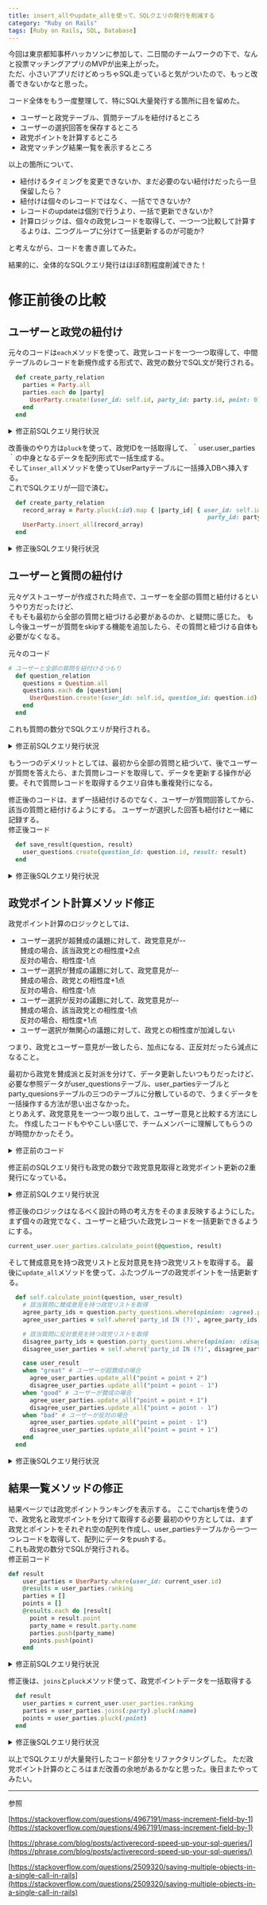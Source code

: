 ```yaml
---
title: insert_allやupdate_allを使って、SQLクエリの発行を削減する
category: "Ruby on Rails"
tags: [Ruby on Rails, SQL, Database]
---
```


今回は東京都知事杯ハッカソンに参加して、二日間のチームワークの下で、なんと投票マッチングアプリのMVPが出来上がった。  
ただ、小さいアプリだけどめっちゃSQL走っていると気がついたので、もっと改善できないかなと思った。

コード全体をもう一度整理して、特にSQL大量発行する箇所に目を留めた。  
- ユーザーと政党テーブル、質問テーブルを紐付けるところ
- ユーザーの選択回答を保存するところ
- 政党ポイントを計算するところ
- 政党マッチング結果一覧を表示するところ

以上の箇所について、
- 紐付けるタイミングを変更できないか、まだ必要のない紐付けだったら一旦保留したら？
- 紐付けは個々のレコードではなく、一括でできないか?
- レコードのupdateは個別で行うより、一括で更新できないか?
- 計算ロジックは、個々の政党レコードを取得して、一つ一つ比較して計算するよりは、二つグループに分けて一括更新するのが可能か?  

と考えながら、コードを書き直してみた。

結果的に、全体的なSQLクエリ発行はほぼ8割程度削減できた！ 

# 修正前後の比較

## ユーザーと政党の紐付け

元々のコードは`each`メソッドを使って、政党レコードを一つ一つ取得して、中間テーブルのレコードを新規作成する形式で、政党の数分でSQL文が発行される。

```ruby
  def create_party_relation
    parties = Party.all
    parties.each do |party|
      UserParty.create!(user_id: self.id, party_id: party.id, point: 0)
    end
  end
```
<details> 
<summary>修正前SQLクエリ発行状況</summary>

<blockquote>
Party Load (0.2ms)  SELECT "parties".* FROM "parties"
  ↳ app/models/user.rb:17:in `party_relation'
  TRANSACTION (0.1ms)  BEGIN
  ↳ app/models/user.rb:18:in `block in party_relation'
  User Load (0.2ms)  SELECT "users".* FROM "users" WHERE "users"."id" = $1 LIMIT $2  [["id", 70], ["LIMIT", 1]]
  ↳ app/models/user.rb:18:in `block in party_relation'
  Party Load (0.2ms)  SELECT "parties".* FROM "parties" WHERE "parties"."id" = $1 LIMIT $2  [["id", 1], ["LIMIT", 1]]
  ↳ app/models/user.rb:18:in `block in party_relation'
  UserParty Create (0.5ms)  INSERT INTO "user_parties" ("user_id", "party_id", "point", "created_at", "updated_at") VALUES ($1, $2, $3, $4, $5) RETURNING "id"  [["user_id", 70], ["party_id", 1], ["point", 0], ["created_at", "2022-09-01 13:19:53.973751"], ["updated_at", "2022-09-01 13:19:53.973751"]]
  ↳ app/models/user.rb:18:in `block in party_relation'
  TRANSACTION (0.7ms)  COMMIT
  ↳ app/models/user.rb:18:in `block in party_relation'
  TRANSACTION (0.2ms)  BEGIN
  ↳ app/models/user.rb:18:in `block in party_relation'
  User Load (0.2ms)  SELECT "users".* FROM "users" WHERE "users"."id" = $1 LIMIT $2  [["id", 70], ["LIMIT", 1]]
  ↳ app/models/user.rb:18:in `block in party_relation'
  Party Load (0.1ms)  SELECT "parties".* FROM "parties" WHERE "parties"."id" = $1 LIMIT $2  [["id", 2], ["LIMIT", 1]]
  ↳ app/models/user.rb:18:in `block in party_relation'
  UserParty Create (0.3ms)  INSERT INTO "user_parties" ("user_id", "party_id", "point", "created_at", "updated_at") VALUES ($1, $2, $3, $4, $5) RETURNING "id"  [["user_id", 70], ["party_id", 2], ["point", 0], ["created_at", "2022-09-01 13:19:53.983360"], ["updated_at", "2022-09-01 13:19:53.983360"]]
  ↳ app/models/user.rb:18:in `block in party_relation'
  TRANSACTION (0.4ms)  COMMIT
  ↳ app/models/user.rb:18:in `block in party_relation'
  TRANSACTION (0.1ms)  BEGIN
  ↳ app/models/user.rb:18:in `block in party_relation'
  User Load (0.1ms)  SELECT "users".* FROM "users" WHERE "users"."id" = $1 LIMIT $2  [["id", 70], ["LIMIT", 1]]
  ↳ app/models/user.rb:18:in `block in party_relation'
  Party Load (0.1ms)  SELECT "parties".* FROM "parties" WHERE "parties"."id" = $1 LIMIT $2  [["id", 3], ["LIMIT", 1]]
  ↳ app/models/user.rb:18:in `block in party_relation'
  UserParty Create (0.3ms)  INSERT INTO "user_parties" ("user_id", "party_id", "point", "created_at", "updated_at") VALUES ($1, $2, $3, $4, $5) RETURNING "id"  [["user_id", 70], ["party_id", 3], ["point", 0], ["created_at", "2022-09-01 13:19:53.989469"], ["updated_at", "2022-09-01 13:19:53.989469"]]
  ↳ app/models/user.rb:18:in `block in party_relation'
  TRANSACTION (0.4ms)  COMMIT
  ↳ app/models/user.rb:18:in `block in party_relation'
  TRANSACTION (0.2ms)  BEGIN
  ↳ app/models/user.rb:18:in `block in party_relation'
  User Load (0.4ms)  SELECT "users".* FROM "users" WHERE "users"."id" = $1 LIMIT $2  [["id", 70], ["LIMIT", 1]]
  ↳ app/models/user.rb:18:in `block in party_relation'
  Party Load (0.2ms)  SELECT "parties".* FROM "parties" WHERE "parties"."id" = $1 LIMIT $2  [["id", 4], ["LIMIT", 1]]
  ↳ app/models/user.rb:18:in `block in party_relation'
  UserParty Create (0.3ms)  INSERT INTO "user_parties" ("user_id", "party_id", "point", "created_at", "updated_at") VALUES ($1, $2, $3, $4, $5) RETURNING "id"  [["user_id", 70], ["party_id", 4], ["point", 0], ["created_at", "2022-09-01 13:19:53.998626"], ["updated_at", "2022-09-01 13:19:53.998626"]]
  ↳ app/models/user.rb:18:in `block in party_relation'
  TRANSACTION (0.5ms)  COMMIT
  ↳ app/models/user.rb:18:in `block in party_relation'
  TRANSACTION (0.2ms)  BEGIN
  ↳ app/models/user.rb:18:in `block in party_relation'
  User Load (0.1ms)  SELECT "users".* FROM "users" WHERE "users"."id" = $1 LIMIT $2  [["id", 70], ["LIMIT", 1]]
  ↳ app/models/user.rb:18:in `block in party_relation'
  Party Load (0.1ms)  SELECT "parties".* FROM "parties" WHERE "parties"."id" = $1 LIMIT $2  [["id", 5], ["LIMIT", 1]]
  ↳ app/models/user.rb:18:in `block in party_relation'
  UserParty Create (0.4ms)  INSERT INTO "user_parties" ("user_id", "party_id", "point", "created_at", "updated_at") VALUES ($1, $2, $3, $4, $5) RETURNING "id"  [["user_id", 70], ["party_id", 5], ["point", 0], ["created_at", "2022-09-01 13:19:54.005710"], ["updated_at", "2022-09-01 13:19:54.005710"]]
  ↳ app/models/user.rb:18:in `block in party_relation'
  TRANSACTION (0.5ms)  COMMIT
  ↳ app/models/user.rb:18:in `block in party_relation'
  TRANSACTION (0.1ms)  BEGIN
  ↳ app/models/user.rb:18:in `block in party_relation'
  User Load (0.2ms)  SELECT "users".* FROM "users" WHERE "users"."id" = $1 LIMIT $2  [["id", 70], ["LIMIT", 1]]
  ↳ app/models/user.rb:18:in `block in party_relation'
  Party Load (0.2ms)  SELECT "parties".* FROM "parties" WHERE "parties"."id" = $1 LIMIT $2  [["id", 6], ["LIMIT", 1]]
  ↳ app/models/user.rb:18:in `block in party_relation'
  UserParty Create (0.3ms)  INSERT INTO "user_parties" ("user_id", "party_id", "point", "created_at", "updated_at") VALUES ($1, $2, $3, $4, $5) RETURNING "id"  [["user_id", 70], ["party_id", 6], ["point", 0], ["created_at", "2022-09-01 13:19:54.012852"], ["updated_at", "2022-09-01 13:19:54.012852"]]
  ↳ app/models/user.rb:18:in `block in party_relation'
  TRANSACTION (0.5ms)  COMMIT
  ↳ app/models/user.rb:18:in `block in party_relation'
  TRANSACTION (0.1ms)  BEGIN
  ↳ app/models/user.rb:18:in `block in party_relation'
  User Load (0.1ms)  SELECT "users".* FROM "users" WHERE "users"."id" = $1 LIMIT $2  [["id", 70], ["LIMIT", 1]]
  ↳ app/models/user.rb:18:in `block in party_relation'
  Party Load (0.2ms)  SELECT "parties".* FROM "parties" WHERE "parties"."id" = $1 LIMIT $2  [["id", 7], ["LIMIT", 1]]
  ↳ app/models/user.rb:18:in `block in party_relation'
  UserParty Create (0.3ms)  INSERT INTO "user_parties" ("user_id", "party_id", "point", "created_at", "updated_at") VALUES ($1, $2, $3, $4, $5) RETURNING "id"  [["user_id", 70], ["party_id", 7], ["point", 0], ["created_at", "2022-09-01 13:19:54.019201"], ["updated_at", "2022-09-01 13:19:54.019201"]]
  ↳ app/models/user.rb:18:in `block in party_relation'
  TRANSACTION (0.4ms)  COMMIT
  ↳ app/models/user.rb:18:in `block in party_relation'
  TRANSACTION (0.1ms)  BEGIN
  ↳ app/models/user.rb:18:in `block in party_relation'
  User Load (0.1ms)  SELECT "users".* FROM "users" WHERE "users"."id" = $1 LIMIT $2  [["id", 70], ["LIMIT", 1]]
  ↳ app/models/user.rb:18:in `block in party_relation'
  Party Load (0.1ms)  SELECT "parties".* FROM "parties" WHERE "parties"."id" = $1 LIMIT $2  [["id", 8], ["LIMIT", 1]]
  ↳ app/models/user.rb:18:in `block in party_relation'
  UserParty Create (0.4ms)  INSERT INTO "user_parties" ("user_id", "party_id", "point", "created_at", "updated_at") VALUES ($1, $2, $3, $4, $5) RETURNING "id"  [["user_id", 70], ["party_id", 8], ["point", 0], ["created_at", "2022-09-01 13:19:54.026128"], ["updated_at", "2022-09-01 13:19:54.026128"]]
  ↳ app/models/user.rb:18:in `block in party_relation'
  TRANSACTION (0.4ms)  COMMIT
  ↳ app/models/user.rb:18:in `block in party_relation'
  TRANSACTION (0.1ms)  BEGIN
  ↳ app/models/user.rb:18:in `block in party_relation'
  User Load (0.1ms)  SELECT "users".* FROM "users" WHERE "users"."id" = $1 LIMIT $2  [["id", 70], ["LIMIT", 1]]
  ↳ app/models/user.rb:18:in `block in party_relation'
  Party Load (0.1ms)  SELECT "parties".* FROM "parties" WHERE "parties"."id" = $1 LIMIT $2  [["id", 9], ["LIMIT", 1]]
  ↳ app/models/user.rb:18:in `block in party_relation'
  UserParty Create (0.3ms)  INSERT INTO "user_parties" ("user_id", "party_id", "point", "created_at", "updated_at") VALUES ($1, $2, $3, $4, $5) RETURNING "id"  [["user_id", 70], ["party_id", 9], ["point", 0], ["created_at", "2022-09-01 13:19:54.033751"], ["updated_at", "2022-09-01 13:19:54.033751"]]
  ↳ app/models/user.rb:18:in `block in party_relation'
  TRANSACTION (0.5ms)  COMMIT
  ↳ app/models/user.rb:18:in `block in party_relation'
</blockquote>
</details>

改善後のやり方は`pluck`を使って、政党IDを一括取得して、｀user.user_parties｀の中身となるデータを配列形式で一括生成する。  
そして`inser_all`メソッドを使ってUserPartyテーブルに一括挿入DBへ挿入する。  
これでSQLクエリが一回で済む。
```ruby
  def create_party_relation
    record_array = Party.pluck(:id).map { |party_id| { user_id: self.id, 
                                                        party_id: party_id, point: 0 } }
    UserParty.insert_all(record_array)
  end
```
<details> 
<summary>修正後SQLクエリ発行状況</summary>

```ruby
Party Pluck (0.2ms)  SELECT "parties"."id" FROM "parties"
  ↳ app/models/user.rb:14:in `create_party_relation'
  UserParty Bulk Insert (1.1ms)  INSERT INTO "user_parties" ("user_id","party_id","point","created_at","updated_at") VALUES (60, 1, 0, CURRENT_TIMESTAMP, CURRENT_TIMESTAMP), (60, 2, 0, CURRENT_TIMESTAMP, CURRENT_TIMESTAMP), (60, 3, 0, CURRENT_TIMESTAMP, CURRENT_TIMESTAMP), (60, 4, 0, CURRENT_TIMESTAMP, CURRENT_TIMESTAMP), (60, 5, 0, CURRENT_TIMESTAMP, CURRENT_TIMESTAMP), (60, 6, 0, CURRENT_TIMESTAMP, CURRENT_TIMESTAMP), (60, 7, 0, CURRENT_TIMESTAMP, CURRENT_TIMESTAMP), (60, 8, 0, CURRENT_TIMESTAMP, CURRENT_TIMESTAMP), (60, 9, 0, CURRENT_TIMESTAMP, CURRENT_TIMESTAMP) ON CONFLICT  DO NOTHING RETURNING "id"
  ↳ app/models/user.rb:15:in `create_party_relation'
```

</details>

## ユーザーと質問の紐付け
元々ゲストユーザーが作成された時点で、ユーザーを全部の質問と紐付けるというやり方だったけど、  
そもそも最初から全部の質問と紐づける必要があるのか、と疑問に感じた。
もし今後ユーザーが質問をskipする機能を追加したら、その質問と紐づける自体も必要がなくなる。  

元々のコード
```ruby
# ユーザーと全部の質問を紐付けるつもり
  def question_relation
    questions = Question.all
    questions.each do |question|
      UserQuestion.create!(user_id: self.id, question_id: question.id)
    end
  end
```
これも質問の数分でSQLクエリが発行される。

<details> 
<summary>修正前SQLクエリ発行状況</summary>

```ruby
 Question Load (0.2ms)  SELECT "questions".* FROM "questions"
  ↳ app/models/user.rb:24:in `question_relation'
  TRANSACTION (0.1ms)  BEGIN
  ↳ app/models/user.rb:25:in `block in question_relation'
  User Load (0.1ms)  SELECT "users".* FROM "users" WHERE "users"."id" = $1 LIMIT $2  [["id", 69], ["LIMIT", 1]]
  ↳ app/models/user.rb:25:in `block in question_relation'
  Question Load (0.1ms)  SELECT "questions".* FROM "questions" WHERE "questions"."id" = $1 LIMIT $2  [["id", 2], ["LIMIT", 1]]
  ↳ app/models/user.rb:25:in `block in question_relation'
  UserQuestion Create (0.5ms)  INSERT INTO "user_questions" ("user_id", "question_id", "result", "created_at", "updated_at") VALUES ($1, $2, $3, $4, $5) RETURNING "id"  [["user_id", 69], ["question_id", 2], ["result", nil], ["created_at", "2022-09-01 13:16:31.900255"], ["updated_at", "2022-09-01 13:16:31.900255"]]
  ↳ app/models/user.rb:25:in `block in question_relation'
  TRANSACTION (40.2ms)  COMMIT
  ↳ app/models/user.rb:25:in `block in question_relation'
  TRANSACTION (0.1ms)  BEGIN
  ↳ app/models/user.rb:25:in `block in question_relation'
  User Load (0.2ms)  SELECT "users".* FROM "users" WHERE "users"."id" = $1 LIMIT $2  [["id", 69], ["LIMIT", 1]]
  ↳ app/models/user.rb:25:in `block in question_relation'
  Question Load (0.2ms)  SELECT "questions".* FROM "questions" WHERE "questions"."id" = $1 LIMIT $2  [["id", 3], ["LIMIT", 1]]
  ↳ app/models/user.rb:25:in `block in question_relation'
  UserQuestion Create (0.4ms)  INSERT INTO "user_questions" ("user_id", "question_id", "result", "created_at", "updated_at") VALUES ($1, $2, $3, $4, $5) RETURNING "id"  [["user_id", 69], ["question_id", 3], ["result", nil], ["created_at", "2022-09-01 13:16:31.955346"], ["updated_at", "2022-09-01 13:16:31.955346"]]
  ↳ app/models/user.rb:25:in `block in question_relation'
  TRANSACTION (1.8ms)  COMMIT
  ↳ app/models/user.rb:25:in `block in question_relation'
  TRANSACTION (0.1ms)  BEGIN
  ↳ app/models/user.rb:25:in `block in question_relation'
  User Load (0.1ms)  SELECT "users".* FROM "users" WHERE "users"."id" = $1 LIMIT $2  [["id", 69], ["LIMIT", 1]]
  ↳ app/models/user.rb:25:in `block in question_relation'
  Question Load (0.1ms)  SELECT "questions".* FROM "questions" WHERE "questions"."id" = $1 LIMIT $2  [["id", 1], ["LIMIT", 1]]
  ↳ app/models/user.rb:25:in `block in question_relation'
  UserQuestion Create (0.3ms)  INSERT INTO "user_questions" ("user_id", "question_id", "result", "created_at", "updated_at") VALUES ($1, $2, $3, $4, $5) RETURNING "id"  [["user_id", 69], ["question_id", 1], ["result", nil], ["created_at", "2022-09-01 13:16:31.962690"], ["updated_at", "2022-09-01 13:16:31.962690"]]
  ↳ app/models/user.rb:25:in `block in question_relation'
  TRANSACTION (0.5ms)  COMMIT
  ↳ app/models/user.rb:25:in `block in question_relation'
```

</details>

もう一つのデメリットとしては、最初から全部の質問と紐づいて、後でユーザーが質問を答えたら、また質問レコードを取得して、データを更新する操作が必要。それで質問レコードを取得するクエリ自体も重複発行になる。

修正後のコードは、まず一括紐付けるのでなく、ユーザーが質問回答してから、該当の質問と紐付けるようにする。
ユーザーが選択した回答も紐付けと一緒に記録する。  
修正後コード
```ruby
  def save_result(question, result)
    user_questions.create(question_id: question.id, result: result)
  end
```
<details> 
<summary>修正後SQLクエリ発行状況</summary>

```ruby
  Question Load (0.2ms)  SELECT "questions".* FROM "questions" WHERE "questions"."id" = $1 LIMIT $2  [["id", 1], ["LIMIT", 1]]
  ↳ app/models/user.rb:19:in `save_result'
  UserQuestion Create (0.5ms)  INSERT INTO "user_questions" ("user_id", "question_id", "result", "created_at", "updated_at") VALUES ($1, $2, $3, $4, $5) RETURNING "id"  [["user_id", 60], ["question_id", 1], ["result", 0], ["created_at", "2022-09-01 11:57:34.573782"], ["updated_at", "2022-09-01 11:57:34.573782"]]
  ↳ app/models/user.rb:19:in `save_result'
  TRANSACTION (5.8ms)  COMMIT
  ↳ app/models/user.rb:19:in `save_result'
```

</details>

## 政党ポイント計算メソッド修正

政党ポイント計算のロジックとしては、  
- ユーザー選択が超賛成の議題に対して、政党意見が--  
  賛成の場合、該当政党との相性度+2点  
  反対の場合、相性度-1点  
- ユーザー選択が賛成の議題に対して、政党意見が--  
  賛成の場合、政党との相性度+1点  
  反対の場合、相性度-1点  
- ユーザー選択が反対の議題に対して、政党意見が--  
  賛成の場合、該当政党との相性度-1点  
  反対の場合、相性度+1点  
- ユーザー選択が無関心の議題に対して、政党との相性度が加減しない  

つまり、政党とユーザー意見が一致したら、加点になる、正反対だったら減点になること。

最初から政党を賛成派と反対派を分けて、データ更新したいつもりだったけど、
必要な参照データがuser_questionsテーブル、user_partiesテーブルとparty_quesionsテーブルの三つのテーブルに分散しているので、うまくデータを一括操作する方法が思い出さなかった。  
とりあえず、政党意見を一つ一つ取り出して、ユーザー意見と比較する方法にした。
作成したコードもややこしい感じで、チームメンバーに理解してもらうのが時間かかったそう。

<details> 
<summary>修正前のコード</summary>

1. まずcontrollerのアクション内で、ユーザーと政党の中間テーブルuser_partiesからをユーザーと紐づいた政党レコードを一つ一つ取り出して、ポイント計算を行う

```ruby
    current_user.user_parties.each do |user_party|
      user_party.calculate_point(user_question)
    end
```

2. ポイント計算のメソッドの中身として、まず政党と質問の中間テーブルparty_questionsから政党意見を取得し、  
そしてユーザー意見と比較して、一致したら、加点する;不一致だったら、減点する。

```ruby
  def calculate_point(user_question)
    # 政党意見を参照するため、party_questionsテーブルから政党を取得してopinionを参照する
    party_questions = PartyQuestion.where(question_id: user_question.question_id)
    party_question = party_questions.find_by(party_id: party_id)
    # ユーザーの選択意見
    user_result = user_question.result

    #　ユーザーと政党の意見が一致する場合、政党pointを加点する
    if user_question.agree_with_party?(party_question)
      add_point(user_result)
    # ユーザーと政党の意見が正反対の場合、政党pointを減点する
    # 政党が中立やユーザー意見が無回答の場合は、処理なし
    elsif user_question.disagree_with_party?(party_question)
      reduce_point(user_result)
    end
  end
```

3. さらにユーザーと政党意見の一致か不一致かを判断するメソッドを追加する  
ここは中間テーブル名を挟んで、見た目もややこしい感じになっている。

```ruby
  # ユーザ意見が政党と一致する場合
  # つまり両方とも賛成、あるいはともに反対する場合
  def agree_with_party?(party_question)
    both_agree?(party_question) || both_disagree?(party_question)
  end

  # ユーザ意見が政党と不一致する場合
  # つまり一方が賛成で、もう一方は反対
  def disagree_with_party?(party_question)
    user_positive_but_party_disagree?(party_question) || user_negative_but_party_agree?(party_question)
  end

  # 議題に対して、ユーザも政党も賛成する場合
  def both_agree?(party_question)
    result_positive? && party_question.agree?
  end

  # 議題に対して、ユーザも政党も反対する場合
  def both_disagree?(party_question)
    result_negative? && party_question.disagree?
  end

  # 議題に対して、ユーザが賛成する場合
  # つまり選択意見が超賛成か賛成の場合
  def result_positive?
    self.great? || self.good?
  end

  # ユーザ意見が反対の場合
  def result_negative?
    self.bad?
  end

  # 議題に対して、ユーザが賛成で、政党が反対する場合
  def user_positive_but_party_disagree?(party_question)
    result_positive? && party_question.disagree?
  end

  # 議題に対して、ユーザが反対で、政党が賛成する場合
  def user_negative_but_party_agree?(party_question)
    result_negative? && party_question.agree?
  end
```

4. 最後に加点と減点を実行するメソッド

```ruby
  # ユーザー意見が超賛成の場合、政党point+2
  # ユーザー意見が賛成の場合、政党point+1
  def add_point(user_result)
    if user_result == "great"
      self.point += 2
      save
    elsif user_result == "good"
      self.point += 1
      save
    end
  end

  # ユーザーと政党が正反対の場合合、政党point-1
  def reduce_point(user_result)
    self.point -= 1
    save
  end
```

</details>

修正前のSQLクエリ発行も政党の数分で政党意見取得と政党ポイント更新の2重発行になっている。
<details> 
<summary>修正前SQLクエリ発行状況</summary>

```ruby
# 修正前
User Load (0.2ms)  SELECT "users".* FROM "users" WHERE "users"."id" = $1 LIMIT $2  [["id", 70], ["LIMIT", 1]]
  ↳ app/controllers/application_controller.rb:5:in `current_user'
  UserParty Load (0.2ms)  SELECT "user_parties".* FROM "user_parties" WHERE "user_parties"."user_id" = $1  [["user_id", 70]]
  ↳ app/controllers/questions_controller.rb:15:in `answer'
  PartyQuestion Load (0.2ms)  SELECT "party_questions".* FROM "party_questions" WHERE "party_questions"."question_id" = $1 AND "party_questions"."party_id" = $2 LIMIT $3  [["question_id", 2], ["party_id", 1], ["LIMIT", 1]]
  ↳ app/models/user_party.rb:11:in `calculate_point'
  PartyQuestion Load (0.2ms)  SELECT "party_questions".* FROM "party_questions" WHERE "party_questions"."question_id" = $1 AND "party_questions"."party_id" = $2 LIMIT $3  [["question_id", 2], ["party_id", 2], ["LIMIT", 1]]
  ↳ app/models/user_party.rb:11:in `calculate_point'
  TRANSACTION (0.1ms)  BEGIN
  ↳ app/models/user_party.rb:30:in `add_point'
  Party Load (0.2ms)  SELECT "parties".* FROM "parties" WHERE "parties"."id" = $1 LIMIT $2  [["id", 2], ["LIMIT", 1]]
  ↳ app/models/user_party.rb:30:in `add_point'
  UserParty Update (0.4ms)  UPDATE "user_parties" SET "point" = $1, "updated_at" = $2 WHERE "user_parties"."id" = $3  [["point", 4], ["updated_at", "2022-09-01 13:23:01.801733"], ["id", 513]]
  ↳ app/models/user_party.rb:30:in `add_point'
  TRANSACTION (0.4ms)  COMMIT
  ↳ app/models/user_party.rb:30:in `add_point'
  PartyQuestion Load (0.2ms)  SELECT "party_questions".* FROM "party_questions" WHERE "party_questions"."question_id" = $1 AND "party_questions"."party_id" = $2 LIMIT $3  [["question_id", 2], ["party_id", 3], ["LIMIT", 1]]
  ↳ app/models/user_party.rb:11:in `calculate_point'
  TRANSACTION (0.2ms)  BEGIN
  ↳ app/models/user_party.rb:30:in `add_point'
  Party Load (0.1ms)  SELECT "parties".* FROM "parties" WHERE "parties"."id" = $1 LIMIT $2  [["id", 3], ["LIMIT", 1]]
  ↳ app/models/user_party.rb:30:in `add_point'
  UserParty Update (0.3ms)  UPDATE "user_parties" SET "point" = $1, "updated_at" = $2 WHERE "user_parties"."id" = $3  [["point", 4], ["updated_at", "2022-09-01 13:23:01.809307"], ["id", 514]]
  ↳ app/models/user_party.rb:30:in `add_point'
  TRANSACTION (0.4ms)  COMMIT
  ↳ app/models/user_party.rb:30:in `add_point'
  PartyQuestion Load (0.2ms)  SELECT "party_questions".* FROM "party_questions" WHERE "party_questions"."question_id" = $1 AND "party_questions"."party_id" = $2 LIMIT $3  [["question_id", 2], ["party_id", 4], ["LIMIT", 1]]
  ↳ app/models/user_party.rb:11:in `calculate_point'
  TRANSACTION (0.1ms)  BEGIN
  ↳ app/models/user_party.rb:30:in `add_point'
  Party Load (0.1ms)  SELECT "parties".* FROM "parties" WHERE "parties"."id" = $1 LIMIT $2  [["id", 4], ["LIMIT", 1]]
  ↳ app/models/user_party.rb:30:in `add_point'
  UserParty Update (0.3ms)  UPDATE "user_parties" SET "point" = $1, "updated_at" = $2 WHERE "user_parties"."id" = $3  [["point", 1], ["updated_at", "2022-09-01 13:23:01.815549"], ["id", 515]]
  ↳ app/models/user_party.rb:30:in `add_point'
  TRANSACTION (0.4ms)  COMMIT
  ↳ app/models/user_party.rb:30:in `add_point'
  PartyQuestion Load (0.2ms)  SELECT "party_questions".* FROM "party_questions" WHERE "party_questions"."question_id" = $1 AND "party_questions"."party_id" = $2 LIMIT $3  [["question_id", 2], ["party_id", 5], ["LIMIT", 1]]
  ↳ app/models/user_party.rb:11:in `calculate_point'
  TRANSACTION (0.1ms)  BEGIN
  ↳ app/models/user_party.rb:30:in `add_point'
  Party Load (0.1ms)  SELECT "parties".* FROM "parties" WHERE "parties"."id" = $1 LIMIT $2  [["id", 5], ["LIMIT", 1]]
  ↳ app/models/user_party.rb:30:in `add_point'
  UserParty Update (0.4ms)  UPDATE "user_parties" SET "point" = $1, "updated_at" = $2 WHERE "user_parties"."id" = $3  [["point", 1], ["updated_at", "2022-09-01 13:23:01.822521"], ["id", 516]]
  ↳ app/models/user_party.rb:30:in `add_point'
  TRANSACTION (0.4ms)  COMMIT
  ↳ app/models/user_party.rb:30:in `add_point'
  PartyQuestion Load (0.2ms)  SELECT "party_questions".* FROM "party_questions" WHERE "party_questions"."question_id" = $1 AND "party_questions"."party_id" = $2 LIMIT $3  [["question_id", 2], ["party_id", 6], ["LIMIT", 1]]
  ↳ app/models/user_party.rb:11:in `calculate_point'
  TRANSACTION (0.1ms)  BEGIN
  ↳ app/models/user_party.rb:30:in `add_point'
  Party Load (0.1ms)  SELECT "parties".* FROM "parties" WHERE "parties"."id" = $1 LIMIT $2  [["id", 6], ["LIMIT", 1]]
  ↳ app/models/user_party.rb:30:in `add_point'
  UserParty Update (0.2ms)  UPDATE "user_parties" SET "point" = $1, "updated_at" = $2 WHERE "user_parties"."id" = $3  [["point", 4], ["updated_at", "2022-09-01 13:23:01.829242"], ["id", 517]]
  ↳ app/models/user_party.rb:30:in `add_point'
  TRANSACTION (0.5ms)  COMMIT
  ↳ app/models/user_party.rb:30:in `add_point'
  PartyQuestion Load (0.2ms)  SELECT "party_questions".* FROM "party_questions" WHERE "party_questions"."question_id" = $1 AND "party_questions"."party_id" = $2 LIMIT $3  [["question_id", 2], ["party_id", 7], ["LIMIT", 1]]
  ↳ app/models/user_party.rb:11:in `calculate_point'
  TRANSACTION (0.1ms)  BEGIN
  ↳ app/models/user_party.rb:30:in `add_point'
  Party Load (0.1ms)  SELECT "parties".* FROM "parties" WHERE "parties"."id" = $1 LIMIT $2  [["id", 7], ["LIMIT", 1]]
  ↳ app/models/user_party.rb:30:in `add_point'
  UserParty Update (0.4ms)  UPDATE "user_parties" SET "point" = $1, "updated_at" = $2 WHERE "user_parties"."id" = $3  [["point", 1], ["updated_at", "2022-09-01 13:23:01.835753"], ["id", 518]]
  ↳ app/models/user_party.rb:30:in `add_point'
  TRANSACTION (0.4ms)  COMMIT
  ↳ app/models/user_party.rb:30:in `add_point'
  PartyQuestion Load (0.2ms)  SELECT "party_questions".* FROM "party_questions" WHERE "party_questions"."question_id" = $1 AND "party_questions"."party_id" = $2 LIMIT $3  [["question_id", 2], ["party_id", 8], ["LIMIT", 1]]
  ↳ app/models/user_party.rb:11:in `calculate_point'
  TRANSACTION (0.1ms)  BEGIN
  ↳ app/models/user_party.rb:30:in `add_point'
  Party Load (0.1ms)  SELECT "parties".* FROM "parties" WHERE "parties"."id" = $1 LIMIT $2  [["id", 8], ["LIMIT", 1]]
  ↳ app/models/user_party.rb:30:in `add_point'
  UserParty Update (0.2ms)  UPDATE "user_parties" SET "point" = $1, "updated_at" = $2 WHERE "user_parties"."id" = $3  [["point", 1], ["updated_at", "2022-09-01 13:23:01.842407"], ["id", 519]]
  ↳ app/models/user_party.rb:30:in `add_point'
  TRANSACTION (0.5ms)  COMMIT
  ↳ app/models/user_party.rb:30:in `add_point'
  PartyQuestion Load (0.1ms)  SELECT "party_questions".* FROM "party_questions" WHERE "party_questions"."question_id" = $1 AND "party_questions"."party_id" = $2 LIMIT $3  [["question_id", 2], ["party_id", 9], ["LIMIT", 1]]
  ↳ app/models/user_party.rb:11:in `calculate_point'
  TRANSACTION (0.1ms)  BEGIN
  ↳ app/models/user_party.rb:30:in `add_point'
  Party Load (0.1ms)  SELECT "parties".* FROM "parties" WHERE "parties"."id" = $1 LIMIT $2  [["id", 9], ["LIMIT", 1]]
  ↳ app/models/user_party.rb:30:in `add_point'
  UserParty Update (0.3ms)  UPDATE "user_parties" SET "point" = $1, "updated_at" = $2 WHERE "user_parties"."id" = $3  [["point", 2], ["updated_at", "2022-09-01 13:23:01.848200"], ["id", 520]]
  ↳ app/models/user_party.rb:30:in `add_point'
  TRANSACTION (0.4ms)  COMMIT
  ↳ app/models/user_party.rb:30:in `add_point'
```

</details>

修正後のロジックはなるべく設計の時の考え方をそのまま反映するようにした。
まず個々の政党でなく、ユーザーと紐づいた政党レコードを一括更新できるようにする。
```ruby
current_user.user_parties.calculate_point(@question, result)
```
そして賛成意見を持つ政党リストと反対意見を持つ政党リストを取得する。
最後に`update_all`メソッドを使って、ふたつグループの政党ポイントを一括更新する。
```ruby
  def self.calculate_point(question, user_result)
    # 該当質問に賛成意見を持つ政党リストを取得
    agree_party_ids = question.party_questions.where(opinion: :agree).pluck(:party_id)
    agree_user_parties = self.where('party_id IN (?)', agree_party_ids)

    # 該当質問に反対意見を持つ政党リストを取得
    disagree_party_ids = question.party_questions.where(opinion: :disagree).pluck(:party_id)
    disagree_user_parties = self.where('party_id IN (?)', disagree_party_ids)

    case user_result
    when "great" # ユーザーが超賛成の場合
      agree_user_parties.update_all("point = point + 2")
      disagree_user_parties.update_all("point = point - 1")
    when "good" # ユーザーが賛成の場合
      agree_user_parties.update_all("point = point + 1")
      disagree_user_parties.update_all("point = point - 1")
    when "bad" # ユーザーが反対の場合
      agree_user_parties.update_all("point = point - 1")
      disagree_user_parties.update_all("point = point + 1")
    end
  end
```

<details> 
<summary>修正後SQLクエリ発行状況</summary>

```ruby
# 修正後
  User Load (0.3ms)  SELECT "users".* FROM "users" WHERE "users"."id" = $1 LIMIT $2  [["id", 60], ["LIMIT", 1]]
  ↳ app/controllers/application_controller.rb:5:in `current_user'
  PartyQuestion Pluck (0.3ms)  SELECT "party_questions"."party_id" FROM "party_questions" WHERE "party_questions"."question_id" = $1 AND "party_questions"."opinion" = $2  [["question_id", 1], ["opinion", 0]]
  ↳ app/models/user_party.rb:9:in `calculate_point'
  PartyQuestion Pluck (0.2ms)  SELECT "party_questions"."party_id" FROM "party_questions" WHERE "party_questions"."question_id" = $1 AND "party_questions"."opinion" = $2  [["question_id", 1], ["opinion", 1]]
  ↳ app/models/user_party.rb:12:in `calculate_point'
  UserParty Update All (0.6ms)  UPDATE "user_parties" SET point = point + 2 WHERE "user_parties"."user_id" = $1 AND (party_id IN (1,2,3,6))  [["user_id", 60]]
  ↳ app/models/user_party.rb:17:in `calculate_point'
  UserParty Update All (0.7ms)  UPDATE "user_parties" SET point = point - 1 WHERE "user_parties"."user_id" = $1 AND (party_id IN (4,5,7,8))  [["user_id", 60]]
  ↳ app/models/user_party.rb:18:in `calculate_point'
```

</details>

## 結果一覧メソッドの修正

結果ページでは政党ポイントランキングを表示する。
ここでchartjsを使うので、政党名と政党ポイントを分けて取得する必要
最初のやり方としては、まず政党とポイントをそれぞれ空の配列を作成し、user_partiesテーブルから一つ一つレコードを取得して、配列にデータをpushする。  
これも政党の数分でSQLが発行される。  
修正前コード
```ruby
def result
    user_parties = UserParty.where(user_id: current_user.id)
    @results = user_parties.ranking
    parties = []
    points = []
    @results.each do |result|
      point = result.point
      party_name = result.party.name
      parties.push(party_name)
      points.push(point)
    end
```

<details> 
<summary>修正前SQLクエリ発行状況</summary>

```ruby
# 修正前
Processing by StaticPagesController#result as TURBO_STREAM
  User Load (0.2ms)  SELECT "users".* FROM "users" WHERE "users"."id" = $1 LIMIT $2  [["id", 60], ["LIMIT", 1]]
  ↳ app/controllers/application_controller.rb:5:in `current_user'
  UserParty Load (0.3ms)  SELECT "user_parties".* FROM "user_parties" WHERE "user_parties"."user_id" = $1 ORDER BY "user_parties"."point" DESC  [["user_id", 60]]
  ↳ app/controllers/static_pages_controller.rb:11:in `result'
  Party Load (0.1ms)  SELECT "parties".* FROM "parties" WHERE "parties"."id" = $1 LIMIT $2  [["id", 6], ["LIMIT", 1]]
  ↳ app/controllers/static_pages_controller.rb:13:in `block in result'
  Party Load (0.1ms)  SELECT "parties".* FROM "parties" WHERE "parties"."id" = $1 LIMIT $2  [["id", 9], ["LIMIT", 1]]
  ↳ app/controllers/static_pages_controller.rb:13:in `block in result'
  Party Load (0.2ms)  SELECT "parties".* FROM "parties" WHERE "parties"."id" = $1 LIMIT $2  [["id", 3], ["LIMIT", 1]]
  ↳ app/controllers/static_pages_controller.rb:13:in `block in result'
  Party Load (0.2ms)  SELECT "parties".* FROM "parties" WHERE "parties"."id" = $1 LIMIT $2  [["id", 8], ["LIMIT", 1]]
  ↳ app/controllers/static_pages_controller.rb:13:in `block in result'
  Party Load (0.1ms)  SELECT "parties".* FROM "parties" WHERE "parties"."id" = $1 LIMIT $2  [["id", 4], ["LIMIT", 1]]
  ↳ app/controllers/static_pages_controller.rb:13:in `block in result'
  Party Load (0.1ms)  SELECT "parties".* FROM "parties" WHERE "parties"."id" = $1 LIMIT $2  [["id", 7], ["LIMIT", 1]]
  ↳ app/controllers/static_pages_controller.rb:13:in `block in result'
  Party Load (0.1ms)  SELECT "parties".* FROM "parties" WHERE "parties"."id" = $1 LIMIT $2  [["id", 2], ["LIMIT", 1]]
  ↳ app/controllers/static_pages_controller.rb:13:in `block in result'
  Party Load (0.1ms)  SELECT "parties".* FROM "parties" WHERE "parties"."id" = $1 LIMIT $2  [["id", 1], ["LIMIT", 1]]
  ↳ app/controllers/static_pages_controller.rb:13:in `block in result'
  Party Load (0.1ms)  SELECT "parties".* FROM "parties" WHERE "parties"."id" = $1 LIMIT $2  [["id", 5], ["LIMIT", 1]]
  ↳ app/controllers/static_pages_controller.rb:13:in `block in result'
  Rendering layout layouts/application.html.erb
```

</details>

修正後は、`joins`と`pluck`メソッド使って、政党ポイントデータを一括取得する
```ruby
  def result
    user_parties = current_user.user_parties.ranking
    parties = user_parties.joins(:party).pluck(:name)
    points = user_parties.pluck(:point)
  end
```
<details> 
<summary>修正後SQLクエリ発行状況</summary>

```ruby
# 修正後
User Load (0.2ms)  SELECT "users".* FROM "users" WHERE "users"."id" = $1 LIMIT $2  [["id", 66], ["LIMIT", 1]]
  ↳ app/controllers/application_controller.rb:5:in `current_user'
  UserParty Pluck (0.4ms)  SELECT "name" FROM "user_parties" INNER JOIN "parties" ON "parties"."id" = "user_parties"."party_id" WHERE "user_parties"."user_id" = $1 ORDER BY "user_parties"."point" DESC  [["user_id", 66]]
  ↳ app/controllers/static_pages_controller.rb:9:in `result'
  UserParty Pluck (0.2ms)  SELECT "user_parties"."point" FROM "user_parties" WHERE "user_parties"."user_id" = $1 ORDER BY "user_parties"."point" DESC  [["user_id", 66]]
  ↳ app/controllers/static_pages_controller.rb:10:in `result'
```

</details>

以上でSQLクエリが大量発行したコード部分をリファクタリングした。
ただ政党ポイント計算のところはまだ改善の余地があるかなと思った。後日またやってみたい。

---
参照  

[https://stackoverflow.com/questions/4967191/mass-increment-field-by-1](https://stackoverflow.com/questions/4967191/mass-increment-field-by-1)

[https://phrase.com/blog/posts/activerecord-speed-up-your-sql-queries/](https://phrase.com/blog/posts/activerecord-speed-up-your-sql-queries/)

[https://stackoverflow.com/questions/2509320/saving-multiple-objects-in-a-single-call-in-rails](https://stackoverflow.com/questions/2509320/saving-multiple-objects-in-a-single-call-in-rails)
